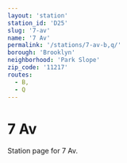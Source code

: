 ```yaml
---
layout: 'station'
station_id: 'D25'
slug: '7-av'
name: '7 Av'
permalink: '/stations/7-av-b,q/'
borough: 'Brooklyn'
neighborhood: 'Park Slope'
zip_code: '11217'
routes:
  - B,
  - Q
---
```

# 7 Av

Station page for 7 Av.
